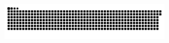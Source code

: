 <picture>
  <source media="(prefers-color-scheme: dark)" srcset="https://raw.githubusercontent.com/MarineHakobyan/MarineHakobyan/c6e20f48528ce92a149ec2f9c4cc7d75320db556/github-contribution-grid-snake-dark.svg" />
  <source media="(prefers-color-scheme: light)" srcset="https://raw.githubusercontent.com/MarineHakobyan/MarineHakobyan/c6e20f48528ce92a149ec2f9c4cc7d75320db556/github-contribution-grid-snake.svg" />
  <img alt="github-snake" src="https://raw.githubusercontent.com/MarineHakobyan/MarineHakobyan/c6e20f48528ce92a149ec2f9c4cc7d75320db556/github-contribution-grid-snake-dark.svg" />
</picture>
